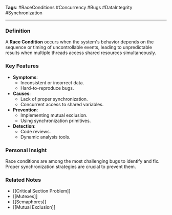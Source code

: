 **Tags**: #RaceConditions #Concurrency #Bugs #DataIntegrity #Synchronization

---

### Definition

A **Race Condition** occurs when the system's behavior depends on the sequence or timing of uncontrollable events, leading to unpredictable results when multiple threads access shared resources simultaneously.

### Key Features

- **Symptoms**:
    - Inconsistent or incorrect data.
    - Hard-to-reproduce bugs.
- **Causes**:
    - Lack of proper synchronization.
    - Concurrent access to shared variables.
- **Prevention**:
    - Implementing mutual exclusion.
    - Using synchronization primitives.
- **Detection**:
    - Code reviews.
    - Dynamic analysis tools.

### Personal Insight

Race conditions are among the most challenging bugs to identify and fix. Proper synchronization strategies are crucial to prevent them.

### Related Notes

- [[Critical Section Problem]]
- [[Mutexes]]
- [[Semaphores]]
- [[Mutual Exclusion]]